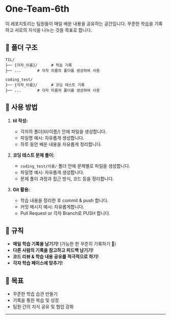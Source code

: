 # One-Team-6th

이 레포지토리는 팀원들이 매일 배운 내용을 공유하는 공간입니다. 꾸준한 학습을 기록하고 서로의 지식을 나누는 것을 목표로 합니다.

## 📂 폴더 구조

```
TIL/
├── {각자_이름}/      # 학습 기록
├── ...       # 각자 이름의 폴더를 생성하여 사용

coding_test/
├── {각자_이름}/      # 코딩 테스트 기록
├── ...       # 각자 이름의 폴더를 생성하여 사용
```

## 🚀 사용 방법

1. **til 작성:**
   - 각자의 폴더(til/이름/) 안에 파일을 생성합니다.
   - 파일명 예시: 자유롭게 생성합니다.
   - 하루 동안 배운 내용을 자유롭게 정리합니다.

2. **코딩 테스트 문제 풀이:**
   - `coding_test/이름/` 폴더 안에 문제별로 파일을 생성합니다.
   - 파일명 예시: 자유롭게 생성합니다.
   - 문제 풀이 과정과 접근 방식, 코드 등을 정리합니다.

3. **Git 활용:**
   - 학습 내용을 정리한 후 commit & push 합니다.
   - 커밋 메시지 예시: 자유롭게합니다.
   - Pull Request or 각자 Branch로 PUSH 합니다.

## 📌 규칙

- **매일 학습 기록을 남기기!** (가능한 한 꾸준히 기록하기 📝)
- **다른 사람의 기록을 참고하고 피드백 남기기!**
- **코드 리뷰 & 학습 내용 공유를 적극적으로 하기!**
- **각자 학습 페이스에 맞추기!**

## 🎯 목표

- 꾸준한 학습 습관 만들기
- 기록을 통한 복습 및 성장
- 팀원 간의 지식 공유 및 협업 강화

---
